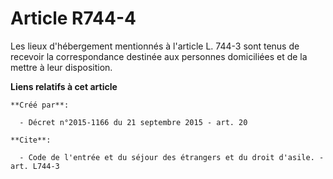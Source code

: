# Article R744-4

Les lieux d'hébergement mentionnés à l'article L. 744-3 sont tenus de recevoir la correspondance destinée aux personnes
domiciliées et de la mettre à leur disposition.

**Liens relatifs à cet article**

	**Créé par**:

	  - Décret n°2015-1166 du 21 septembre 2015 - art. 20

	**Cite**:

	  - Code de l'entrée et du séjour des étrangers et du droit d'asile. - art. L744-3
